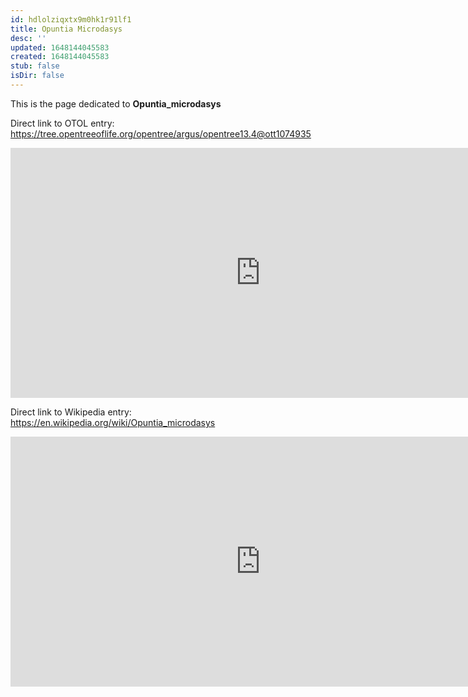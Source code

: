 ```yaml
---
id: hdlolziqxtx9m0hk1r91lf1
title: Opuntia Microdasys
desc: ''
updated: 1648144045583
created: 1648144045583
stub: false
isDir: false
---
```

This is the page dedicated to **Opuntia_microdasys**


Direct link to OTOL entry: https://tree.opentreeoflife.org/opentree/argus/opentree13.4@ott1074935



<html>
    <body>
    <iframe src="https://tree.opentreeoflife.org/opentree/argus/opentree13.4@ott1074935"
    width="800" height="400" frameborder="0" allowfullscreen> </iframe>
    </body>
</html>
    


Direct link to Wikipedia entry: https://en.wikipedia.org/wiki/Opuntia_microdasys



<html>
    <body>
    <iframe src="https://en.wikipedia.org/wiki/Opuntia_microdasys"
    width="800" height="400" frameborder="0" allowfullscreen> </iframe>
    </body>
</html>
    
